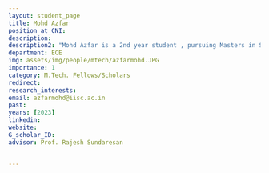 ```yaml
---
layout: student_page
title: Mohd Azfar
position_at_CNI: 
description: 
description2: "Mohd Azfar is a 2nd year student , pursuing Masters in Signal Processing. He is working on applications of computer vision and machine learning  to build  facial and finger recognition systems to streamline Aadhar authentication services."
department: ECE
img: assets/img/people/mtech/azfarmohd.JPG
importance: 1
category: M.Tech. Fellows/Scholars
redirect: 
research_interests: 
email: azfarmohd@iisc.ac.in
past:
years: [2023]
linkedin:
website: 
G_scholar_ID:
advisor: Prof. Rajesh Sundaresan


---
```

